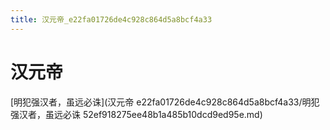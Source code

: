 ```yaml
---
title: 汉元帝_e22fa01726de4c928c864d5a8bcf4a33
---
```


# 汉元帝

[明犯强汉者，虽远必诛](汉元帝 e22fa01726de4c928c864d5a8bcf4a33/明犯强汉者，虽远必诛 52ef918275ee48b1a485b10dcd9ed95e.md)